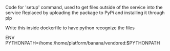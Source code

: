 Code for 'setup' command, used to get files outside of the service into the service
Replaced by uploading the package to PyPi and installing it through pip


Write this inside dockerfile to have python recognize the files
 
ENV PYTHONPATH=/home:/home/platform/banana/vendored:$PYTHONPATH
